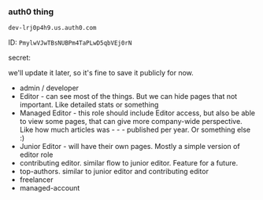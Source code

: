 ### auth0 thing

`dev-lrj0p4h9.us.auth0.com`

ID: `PmylwVJwTBsNUBPm4TaPLwD5qbVEj0rN`

secret: <!-- dFZxmnJBG0thygQwt0Bo6wPRbFDVMvyaHs0a8IvT9DQ3y2UBgq1r7VWWzertfTst -->

we'll update it later, so it's fine to save it publicly for now.




- admin / developer
- Editor - can see most of the things. But we can hide pages that not important. Like detailed stats or something
- Managed Editor - this role should include Editor access, but also be able to view some pages, that can give more company-wide perspective. Like how much articles was - - - published per year. Or something else :)
- Junior Editor - will have their own pages. Mostly a simple version of editor role
- contributing editor. similar flow to junior editor. Feature for a future.
- top-authors. similar to junior editor and contributing editor
- freelancer
- managed-account
